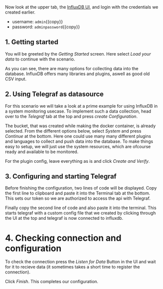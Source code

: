 Now look at the upper tab,  the [InfluxDB UI](https://[[HOST_SUBDOMAIN]]-8086-[[KATACODA_HOST]].environments.katacoda.com/), and login with the credentials we created earlier.
 - username: `admin`{{copy}}
 - password: `adminpassword`{{copy}}

## 1. Getting started
You will be greeted by the _Getting Started_ screen. Here select *Load your data* to continue with the scenario.

As you can see, there are many options for collecting data into the database. InfluxDB offers many libraries and plugins, aswell as good old CSV input.

## 2. Using Telegraf as datasource
For this scenario we will take a look at a prime example for using InfluxDB in a system monitoring usecase. To implement such a data collection, head over to the *Telegraf* tab at the top and press *create Configuration*.

The bucket, that was created while making the docker container, is already selected. From the different options below, select *System* and press *Continue* at the bottom.
Here one could use many many different plugins and languages to collect and push data into the database. To make things easy to setup, we will just use the system resources, which are ofcourse ready and available to be monitored.

For the plugin config, leave everything as is and click *Create and Verify*.

## 3. Configuring and starting Telegraf
Before finishing the configuration, two lines of code will be displayed. Copy the first line to clipboard and paste it into the Terminal tab at the bottom. This sets our token so we are authorized to access the api with Telegraf.

Finally copy the second line of code and also paste it into the terminal. This starts telegraf with a custom config file that we created by clicking through the UI at the top and telegraf is now connected to influxdb.

# 4. Checking connection and configuration

To check the connection press the *Listen for Data* Button in the UI and wait for it to recieve data (it sometimes takes a short time to register the connection).

Click *Finish*. This completes our configuration.
